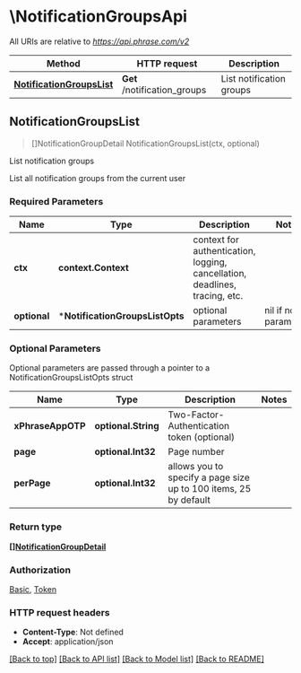 # \NotificationGroupsApi

All URIs are relative to *https://api.phrase.com/v2*

Method | HTTP request | Description
------------- | ------------- | -------------
[**NotificationGroupsList**](NotificationGroupsApi.md#NotificationGroupsList) | **Get** /notification_groups | List notification groups



## NotificationGroupsList

> []NotificationGroupDetail NotificationGroupsList(ctx, optional)

List notification groups

List all notification groups from the current user

### Required Parameters


Name | Type | Description  | Notes
------------- | ------------- | ------------- | -------------
**ctx** | **context.Context** | context for authentication, logging, cancellation, deadlines, tracing, etc.
 **optional** | ***NotificationGroupsListOpts** | optional parameters | nil if no parameters

### Optional Parameters

Optional parameters are passed through a pointer to a NotificationGroupsListOpts struct


Name | Type | Description  | Notes
------------- | ------------- | ------------- | -------------
 **xPhraseAppOTP** | **optional.String**| Two-Factor-Authentication token (optional) | 
 **page** | **optional.Int32**| Page number | 
 **perPage** | **optional.Int32**| allows you to specify a page size up to 100 items, 25 by default | 

### Return type

[**[]NotificationGroupDetail**](notification_group_detail.md)

### Authorization

[Basic](../README.md#Basic), [Token](../README.md#Token)

### HTTP request headers

- **Content-Type**: Not defined
- **Accept**: application/json

[[Back to top]](#) [[Back to API list]](../README.md#documentation-for-api-endpoints)
[[Back to Model list]](../README.md#documentation-for-models)
[[Back to README]](../README.md)

